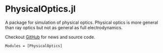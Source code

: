 # PhysicalOptics.jl
A package for simulation of physical optics. Physical optics is more general than ray optics but not as general as full electrodynamics.

Checkout [GitHub](https://github.com/JuliaPhysics/PhysicalOptics.jl) for news and source code.

```@autodocs
Modules = [PhysicalOptics]
```
